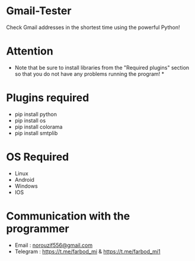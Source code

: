 # Gmail-Tester
Check Gmail addresses in the shortest time using the powerful Python!

# Attention
* Note that be sure to install libraries from the "Required plugins" section so that you do not have any problems running the program! *

# Plugins required
- pip install python
- pip install os
- pip install colorama
- pip install smtplib

# OS Required
- Linux
- Android
- Windows
- IOS

# Communication with the programmer
- Email : norouzif556@gmail.com
- Telegram : https://t.me/farbod_mi & https://t.me/farbod_mi1


